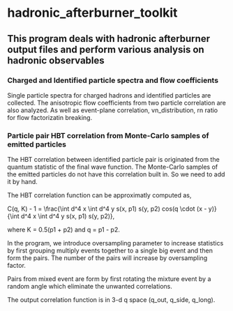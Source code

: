 hadronic_afterburner_toolkit
===========================

## This program deals with hadronic afterburner output files and perform various analysis on hadronic observables 

### Charged and Identified particle spectra and flow coefficients

Single particle spectra for charged hadrons and identified particles are 
collected.
The anisotropic flow coefficients from two particle correlation are also 
analyzed. As well as event-plane correlation, vn_distribution, rn ratio
for flow factorizatin breaking.

### Particle pair HBT correlation from Monte-Carlo samples of emitted particles

The HBT correlation between identified particle pair is originated from the quantum statistic of the final wave function. The Monte-Carlo samples of the emitted particles do not have this correlation built in. So we need to add it by hand. 

The HBT correlation function can be approximatly computed as,

C(q, K) - 1 = \frac{\int d^4 x \int d^4 y s(x, p1) s(y, p2) cos(q \cdot (x - y)}{\int d^4 x \int d^4 y s(x, p1) s(y, p2)},

where K = 0.5(p1 + p2) and q = p1 - p2. 

In the program, we introduce oversampling parameter to increase statistics by first grouping multiply events together to a single big event and then form the pairs. The number of the pairs will increase by oversampling factor.

Pairs from mixed event are form by first rotating the mixture event by a random angle which eliminate the unwanted correlations.

The output correlation function is in 3-d q space (q_out, q_side, q_long).

